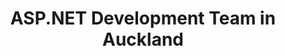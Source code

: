 ---
title: ASP.NET Development Team in Auckland
permalink: /landings/locations/auckland/developer/asp-net
technology: ASP.NET
location: Auckland
---
